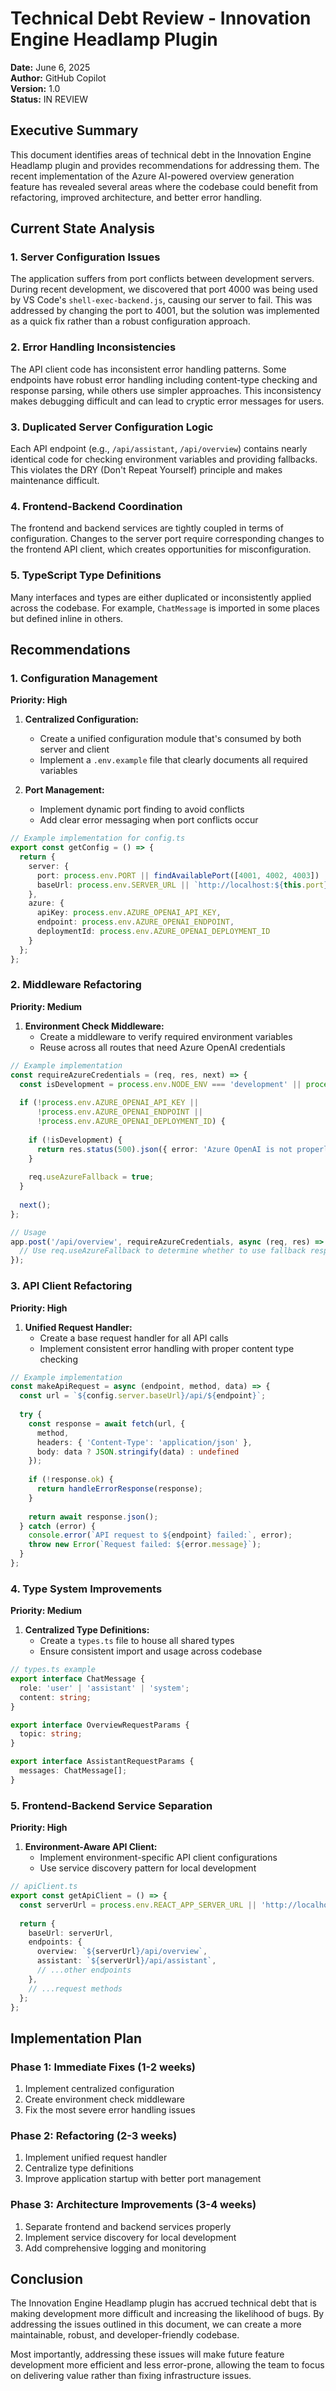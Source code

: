 # Technical Debt Review - Innovation Engine Headlamp Plugin

**Date:** June 6, 2025  
**Author:** GitHub Copilot  
**Version:** 1.0  
**Status:** IN REVIEW

## Executive Summary

This document identifies areas of technical debt in the Innovation Engine Headlamp plugin and provides recommendations for addressing them. The recent implementation of the Azure AI-powered overview generation feature has revealed several areas where the codebase could benefit from refactoring, improved architecture, and better error handling.

## Current State Analysis

### 1. Server Configuration Issues

The application suffers from port conflicts between development servers. During recent development, we discovered that port 4000 was being used by VS Code's `shell-exec-backend.js`, causing our server to fail. This was addressed by changing the port to 4001, but the solution was implemented as a quick fix rather than a robust configuration approach.

### 2. Error Handling Inconsistencies

The API client code has inconsistent error handling patterns. Some endpoints have robust error handling including content-type checking and response parsing, while others use simpler approaches. This inconsistency makes debugging difficult and can lead to cryptic error messages for users.

### 3. Duplicated Server Configuration Logic

Each API endpoint (e.g., `/api/assistant`, `/api/overview`) contains nearly identical code for checking environment variables and providing fallbacks. This violates the DRY (Don't Repeat Yourself) principle and makes maintenance difficult.

### 4. Frontend-Backend Coordination

The frontend and backend services are tightly coupled in terms of configuration. Changes to the server port require corresponding changes to the frontend API client, which creates opportunities for misconfiguration.

### 5. TypeScript Type Definitions

Many interfaces and types are either duplicated or inconsistently applied across the codebase. For example, `ChatMessage` is imported in some places but defined inline in others.

## Recommendations

### 1. Configuration Management

**Priority: High**

1. **Centralized Configuration:**
   - Create a unified configuration module that's consumed by both server and client
   - Implement a `.env.example` file that clearly documents all required variables

2. **Port Management:**
   - Implement dynamic port finding to avoid conflicts
   - Add clear error messaging when port conflicts occur

```typescript
// Example implementation for config.ts
export const getConfig = () => {
  return {
    server: {
      port: process.env.PORT || findAvailablePort([4001, 4002, 4003]) || 4001,
      baseUrl: process.env.SERVER_URL || `http://localhost:${this.port}`
    },
    azure: {
      apiKey: process.env.AZURE_OPENAI_API_KEY,
      endpoint: process.env.AZURE_OPENAI_ENDPOINT,
      deploymentId: process.env.AZURE_OPENAI_DEPLOYMENT_ID
    }
  };
};
```

### 2. Middleware Refactoring

**Priority: Medium**

1. **Environment Check Middleware:**
   - Create a middleware to verify required environment variables
   - Reuse across all routes that need Azure OpenAI credentials

```typescript
// Example implementation
const requireAzureCredentials = (req, res, next) => {
  const isDevelopment = process.env.NODE_ENV === 'development' || process.env.NODE_ENV === 'test';
  
  if (!process.env.AZURE_OPENAI_API_KEY || 
      !process.env.AZURE_OPENAI_ENDPOINT || 
      !process.env.AZURE_OPENAI_DEPLOYMENT_ID) {
    
    if (!isDevelopment) {
      return res.status(500).json({ error: 'Azure OpenAI is not properly configured' });
    }
    
    req.useAzureFallback = true;
  }
  
  next();
};

// Usage
app.post('/api/overview', requireAzureCredentials, async (req, res) => {
  // Use req.useAzureFallback to determine whether to use fallback responses
});
```

### 3. API Client Refactoring

**Priority: High**

1. **Unified Request Handler:**
   - Create a base request handler for all API calls
   - Implement consistent error handling with proper content type checking

```typescript
// Example implementation
const makeApiRequest = async (endpoint, method, data) => {
  const url = `${config.server.baseUrl}/api/${endpoint}`;
  
  try {
    const response = await fetch(url, {
      method,
      headers: { 'Content-Type': 'application/json' },
      body: data ? JSON.stringify(data) : undefined
    });
    
    if (!response.ok) {
      return handleErrorResponse(response);
    }
    
    return await response.json();
  } catch (error) {
    console.error(`API request to ${endpoint} failed:`, error);
    throw new Error(`Request failed: ${error.message}`);
  }
};
```

### 4. Type System Improvements

**Priority: Medium**

1. **Centralized Type Definitions:**
   - Create a `types.ts` file to house all shared types
   - Ensure consistent import and usage across codebase

```typescript
// types.ts example
export interface ChatMessage {
  role: 'user' | 'assistant' | 'system';
  content: string;
}

export interface OverviewRequestParams {
  topic: string;
}

export interface AssistantRequestParams {
  messages: ChatMessage[];
}
```

### 5. Frontend-Backend Service Separation

**Priority: High**

1. **Environment-Aware API Client:**
   - Implement environment-specific API client configurations
   - Use service discovery pattern for local development

```typescript
// apiClient.ts
export const getApiClient = () => {
  const serverUrl = process.env.REACT_APP_SERVER_URL || 'http://localhost:4001';
  
  return {
    baseUrl: serverUrl,
    endpoints: {
      overview: `${serverUrl}/api/overview`,
      assistant: `${serverUrl}/api/assistant`,
      // ...other endpoints
    },
    // ...request methods
  };
};
```

## Implementation Plan

### Phase 1: Immediate Fixes (1-2 weeks)

1. Implement centralized configuration
2. Create environment check middleware
3. Fix the most severe error handling issues

### Phase 2: Refactoring (2-3 weeks)

1. Implement unified request handler
2. Centralize type definitions
3. Improve application startup with better port management

### Phase 3: Architecture Improvements (3-4 weeks)

1. Separate frontend and backend services properly
2. Implement service discovery for local development
3. Add comprehensive logging and monitoring

## Conclusion

The Innovation Engine Headlamp plugin has accrued technical debt that is making development more difficult and increasing the likelihood of bugs. By addressing the issues outlined in this document, we can create a more maintainable, robust, and developer-friendly codebase.

Most importantly, addressing these issues will make future feature development more efficient and less error-prone, allowing the team to focus on delivering value rather than fixing infrastructure issues.
